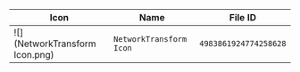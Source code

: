 | Icon | Name | File ID |
| ---  | ---  | ---     |
| ![](NetworkTransform Icon.png) | `NetworkTransform Icon` | `4983861924774258628` |
